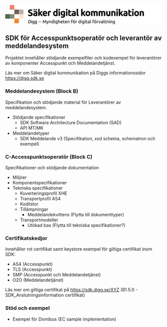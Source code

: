 ![Digg - Säker digital kommunikation](/images/SDK_logo.png)


## SDK för Accesspunktsoperatör och leverantör av meddelandesystem

Projektet innehåller stödjande exempelfiler och kodexempel för leverantörer av komponenter Accesspunkt och Meddelandetjänst.

Läs mer om Säker digital kommunikation på Diggs informationssidor https://digg.sdk.se


### Meddelandesystem (Block B)
Specifikation och stödjande material för Leverantörer av meddelandesystem.
- Stödjande specifikationer
  - SDK Software Architecture Documentation (SAD)
  - API MT/MK
- Meddelandetyper
  - SDK Meddelande v3 (Specifikation, xsd schema, schematron och exempel)

### C-Accesspunktsoperatör (Block C)
Specifikationer och stödjande dokumentation
- Miljöer 
- Komponentspecifikationer
- Tekniska specifikationer
  - Kuverteringsprofil XHE
  - Transportprofil AS4
  - Kodlistor
  - Tillämpningar
    - Meddelandekvittens (Flytta till dokumenttyper)
  - Transportmodeller
    - Utökad bas (Flytta till tekniska specifikationer?)


### Certifikatskedjor
Innehåller rot certifikat samt keystore exempel för giltiga certifikat inom SDK:
- AS4 (Accesspunkt)
- TLS (Accesspunkt)
- SMP (Accesspunkt och Meddelandetjänst)
- O2O (Meddelandetjänst)

Läs mer om giltiga certifikat på https://sdk.digg.se/XYZ (B1.5.0 - SDK_Anslutningsinformation certifikat)

### Stöd och exempel
- Exempel för Domibus (EC sample implementation)
